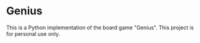 # Genius

This is a Python implementation of the board game "Genius". This project is for personal use only.
